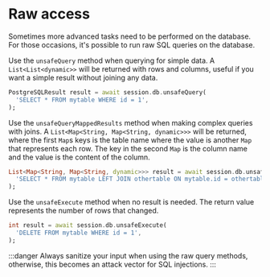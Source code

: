 # Raw access

Sometimes more advanced tasks need to be performed on the database. For those occasions, it's possible to run raw SQL queries on the database.

Use the `unsafeQuery` method when querying for simple data. A `List<List<dynamic>>` will be returned with rows and columns, useful if you want a simple result without joining any data.

```dart
PostgreSQLResult result = await session.db.unsafeQuery(
  'SELECT * FROM mytable WHERE id = 1',
);
```

Use the `unsafeQueryMappedResults` method when making complex queries with joins. A `List<Map<String, Map<String, dynamic>>>` will be returned, where the first `Map`s keys is the table name where the value is another `Map` that represents each row. The key in the second `Map` is the column name and the value is the content of the column.

```dart
List<Map<String, Map<String, dynamic>>> result = await session.db.unsafeQueryMappedResults(
  'SELECT * FROM mytable LEFT JOIN othertable ON mytable.id = othertable.mytableid',
);
```

Use the `unsafeExecute` method when no result is needed. The return value represents the number of rows that changed.

```dart
int result = await session.db.unsafeExecute(
  'DELETE FROM mytable WHERE id = 1',
);
```

:::danger
Always sanitize your input when using the raw query methods, otherwise, this becomes an attack vector for SQL injections.
:::
